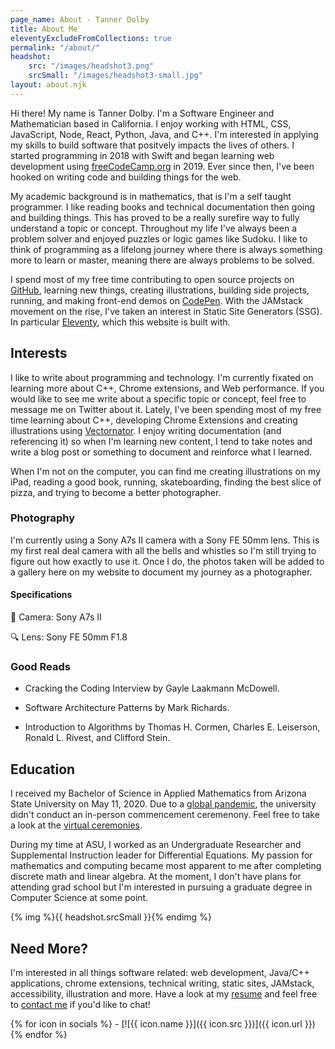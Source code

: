 ```yaml
---
page_name: About - Tanner Dolby
title: About Me
eleventyExcludeFromCollections: true
permalink: "/about/"
headshot: 
    src: "/images/headshot3.png"
    srcSmall: "/images/headshot3-small.jpg"
layout: about.njk
---
```


Hi there! My name is Tanner Dolby. I'm a Software Engineer and Mathematician based in California. I enjoy working with HTML, CSS, JavaScript, Node, React, Python, Java, and C++. I'm interested in applying my skills to build software that positvely impacts the lives of others. I started programming in 2018 with Swift and began learning web development using [freeCodeCamp.org](https://freecodecamp.org) in 2019. Ever since then, I've been hooked on writing code and building things for the web. 

My academic background is in mathematics, that is I'm a self taught programmer. I like reading books and technical documentation then going and building things. This has proved to be a really surefire way to fully understand a topic or concept. Throughout my life I've always been a problem solver and enjoyed puzzles or logic games like Sudoku. I like to think of programming as a lifelong journey where there is always something more to learn or master, meaning there are always problems to be solved.

I spend most of my free time contributing to open source projects on [GitHub][github], learning new things, creating illustrations, building side projects, running, and making front-end demos on [CodePen][codepen]. With the JAMstack movement on the rise, I've taken an interest in Static Site Generators (SSG). In particular [Eleventy][eleventy], which this website is built with.

## Interests

I like to write about programming and technology. I'm currently fixated on learning more about C++, Chrome extensions, and Web performance. If you would like to see me write about a specific topic or concept, feel free to message me on Twitter about it. Lately, I've been spending most of my free time learning about C++, developing Chrome Extensions and creating illustrations using [Vectornator][vectornator]. I enjoy writing documentation (and referencing it) so when I'm learning new content, I tend to take notes and write a blog post or something to document and reinforce what I learned. 

When I'm not on the computer, you can find me creating illustrations on my iPad, reading a good book, running, skateboarding, finding the best slice of pizza, and trying to become a better photographer.

### Photography

I'm currently using a Sony A7s II camera with a Sony FE 50mm lens. This is my first real deal camera with all the bells and whistles so I'm still trying to figure out how exactly to use it. Once I do, the photos taken will be added to a gallery here on my website to document my journey as a photographer.

<div class="pg-row">
    <div class="camera-block">
        <h4>Specifications</h4>
        <p><span>📸</span> Camera: Sony A7s II</p>
        <p><span>🔍</span> Lens: Sony FE 50mm F1.8</p>
    </div>
</div>

### Good Reads

- Cracking the Coding Interview by Gayle Laakmann McDowell.

- Software Architecture Patterns by Mark Richards.

- Introduction to Algorithms by Thomas H. Cormen, Charles E. Leiserson, Ronald L. Rivest, and Clifford Stein.

## Education

I received my Bachelor of Science in Applied Mathematics from Arizona State University on May 11, 2020. Due to a [global pandemic][pandemic], the university didn't conduct an in-person commencement ceremenony. Feel free to take a look at the [virtual ceremonies][grad ceremony]. 

During my time at ASU, I worked as an Undergraduate Researcher and Supplemental Instruction leader for Differential Equations. My passion for mathematics and computing became most apparent to me after completing discrete math and linear algebra. At the moment, I don't have plans for attending grad school but I'm interested in pursuing a graduate degree in Computer Science at some point.

{% img %}{{ headshot.srcSmall }}{% endimg %}

## Need More?

I'm interested in all things software related: web development, Java/C++ applications, chrome extensions, technical writing, static sites, JAMstack, accessibility, illustration and more. Have a look at my [resume][resume] and feel free to [contact me][contact] if you'd like to chat!

<div class="social-icons">
{% for icon in socials %}
- [![{{ icon.name }}]({{ icon.src }})]({{ icon.url }})
{% endfor %}
</div>

[github]: https://github.com/tannerdolby
[codepen]: https://codepen.io/tannerdolby
[eleventy]: https://11ty.dev
[vectornator]: https://www.vectornator.io/
[contact]: /contact/
[resume]: /resume/resume.pdf
[grad ceremony]: https://vgradasu.z4.web.core.windows.net/asu/III/#811351
[pandemic]: https://www.cdc.gov/coronavirus/2019-ncov/index.html